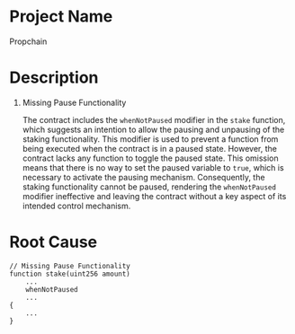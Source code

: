 # Project Name
Propchain

# Description
1. Missing Pause Functionality
    
    The contract includes the `whenNotPaused` modifier in the `stake` function, which suggests an intention to allow the pausing and unpausing of the staking functionality. This modifier is used to prevent a function from being executed when the contract is in a paused state. However, the contract lacks any function to toggle the paused state. This omission means that there is no way to set the paused variable to `true`, which is necessary to activate the pausing mechanism. Consequently, the staking functionality cannot be paused, rendering the `whenNotPaused` modifier ineffective and leaving the contract without a key aspect of its intended control mechanism.

# Root Cause
```solidity
// Missing Pause Functionality
function stake(uint256 amount)
    ...
    whenNotPaused
    ...
{
    ...
}